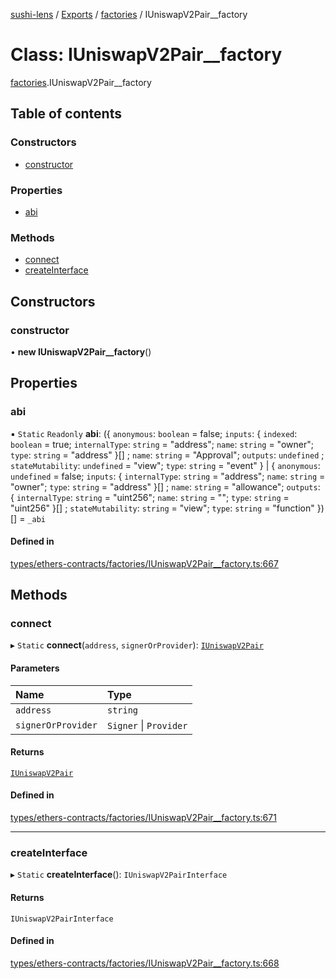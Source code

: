 [sushi-lens](../README.md) / [Exports](../modules.md) / [factories](../modules/factories.md) / IUniswapV2Pair\_\_factory

# Class: IUniswapV2Pair\_\_factory

[factories](../modules/factories.md).IUniswapV2Pair__factory

## Table of contents

### Constructors

- [constructor](factories.IUniswapV2Pair__factory.md#constructor)

### Properties

- [abi](factories.IUniswapV2Pair__factory.md#abi)

### Methods

- [connect](factories.IUniswapV2Pair__factory.md#connect)
- [createInterface](factories.IUniswapV2Pair__factory.md#createinterface)

## Constructors

### constructor

• **new IUniswapV2Pair__factory**()

## Properties

### abi

▪ `Static` `Readonly` **abi**: ({ `anonymous`: `boolean` = false; `inputs`: { `indexed`: `boolean` = true; `internalType`: `string` = "address"; `name`: `string` = "owner"; `type`: `string` = "address" }[] ; `name`: `string` = "Approval"; `outputs`: `undefined` ; `stateMutability`: `undefined` = "view"; `type`: `string` = "event" } \| { `anonymous`: `undefined` = false; `inputs`: { `internalType`: `string` = "address"; `name`: `string` = "owner"; `type`: `string` = "address" }[] ; `name`: `string` = "allowance"; `outputs`: { `internalType`: `string` = "uint256"; `name`: `string` = ""; `type`: `string` = "uint256" }[] ; `stateMutability`: `string` = "view"; `type`: `string` = "function" })[] = `_abi`

#### Defined in

[types/ethers-contracts/factories/IUniswapV2Pair__factory.ts:667](https://github.com/sambacha/chainlog-sushi/blob/bdcb16d/types/ethers-contracts/factories/IUniswapV2Pair__factory.ts#L667)

## Methods

### connect

▸ `Static` **connect**(`address`, `signerOrProvider`): [`IUniswapV2Pair`](../interfaces/IUniswapV2Pair.md)

#### Parameters

| Name | Type |
| :------ | :------ |
| `address` | `string` |
| `signerOrProvider` | `Signer` \| `Provider` |

#### Returns

[`IUniswapV2Pair`](../interfaces/IUniswapV2Pair.md)

#### Defined in

[types/ethers-contracts/factories/IUniswapV2Pair__factory.ts:671](https://github.com/sambacha/chainlog-sushi/blob/bdcb16d/types/ethers-contracts/factories/IUniswapV2Pair__factory.ts#L671)

___

### createInterface

▸ `Static` **createInterface**(): `IUniswapV2PairInterface`

#### Returns

`IUniswapV2PairInterface`

#### Defined in

[types/ethers-contracts/factories/IUniswapV2Pair__factory.ts:668](https://github.com/sambacha/chainlog-sushi/blob/bdcb16d/types/ethers-contracts/factories/IUniswapV2Pair__factory.ts#L668)
